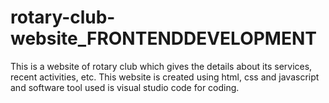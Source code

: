 # rotary-club-website_FRONTENDDEVELOPMENT
This is a website of rotary club which gives the details about its services, recent activities, etc. This website is created using html, css and javascript and software tool used is visual studio code for coding.
